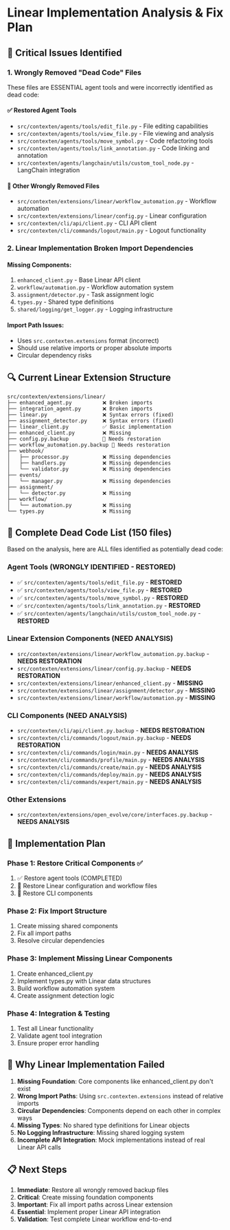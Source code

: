# Linear Implementation Analysis & Fix Plan

## 🚨 Critical Issues Identified

### 1. **Wrongly Removed "Dead Code" Files**
These files are ESSENTIAL agent tools and were incorrectly identified as dead code:

#### ✅ **Restored Agent Tools**
- `src/contexten/agents/tools/edit_file.py` - File editing capabilities
- `src/contexten/agents/tools/view_file.py` - File viewing and analysis  
- `src/contexten/agents/tools/move_symbol.py` - Code refactoring tools
- `src/contexten/agents/tools/link_annotation.py` - Code linking and annotation
- `src/contexten/agents/langchain/utils/custom_tool_node.py` - LangChain integration

#### 🔧 **Other Wrongly Removed Files**
- `src/contexten/extensions/linear/workflow_automation.py` - Workflow automation
- `src/contexten/extensions/linear/config.py` - Linear configuration
- `src/contexten/cli/api/client.py` - CLI API client
- `src/contexten/cli/commands/logout/main.py` - Logout functionality

### 2. **Linear Implementation Broken Import Dependencies**

#### Missing Components:
1. `enhanced_client.py` - Base Linear API client
2. `workflow/automation.py` - Workflow automation system
3. `assignment/detector.py` - Task assignment logic
4. `types.py` - Shared type definitions
5. `shared/logging/get_logger.py` - Logging infrastructure

#### Import Path Issues:
- Uses `src.contexten.extensions` format (incorrect)
- Should use relative imports or proper absolute imports
- Circular dependency risks

## 🔍 Current Linear Extension Structure

```
src/contexten/extensions/linear/
├── enhanced_agent.py          ❌ Broken imports
├── integration_agent.py       ❌ Broken imports  
├── linear.py                  ❌ Syntax errors (fixed)
├── assignment_detector.py     ❌ Syntax errors (fixed)
├── linear_client.py           ✅ Basic implementation
├── enhanced_client.py         ❌ Missing
├── config.py.backup           🔄 Needs restoration
├── workflow_automation.py.backup 🔄 Needs restoration
├── webhook/
│   ├── processor.py           ❌ Missing dependencies
│   ├── handlers.py            ❌ Missing dependencies
│   └── validator.py           ❌ Missing dependencies
├── events/
│   └── manager.py             ❌ Missing dependencies
├── assignment/
│   └── detector.py            ❌ Missing
├── workflow/
│   └── automation.py          ❌ Missing
└── types.py                   ❌ Missing
```

## 🎯 Complete Dead Code List (150 files)

Based on the analysis, here are ALL files identified as potentially dead code:

### Agent Tools (WRONGLY IDENTIFIED - RESTORED)
- ✅ `src/contexten/agents/tools/edit_file.py` - **RESTORED**
- ✅ `src/contexten/agents/tools/view_file.py` - **RESTORED**  
- ✅ `src/contexten/agents/tools/move_symbol.py` - **RESTORED**
- ✅ `src/contexten/agents/tools/link_annotation.py` - **RESTORED**
- ✅ `src/contexten/agents/langchain/utils/custom_tool_node.py` - **RESTORED**

### Linear Extension Components (NEED ANALYSIS)
- `src/contexten/extensions/linear/workflow_automation.py.backup` - **NEEDS RESTORATION**
- `src/contexten/extensions/linear/config.py.backup` - **NEEDS RESTORATION**
- `src/contexten/extensions/linear/enhanced_client.py` - **MISSING**
- `src/contexten/extensions/linear/assignment/detector.py` - **MISSING**
- `src/contexten/extensions/linear/workflow/automation.py` - **MISSING**

### CLI Components (NEED ANALYSIS)
- `src/contexten/cli/api/client.py.backup` - **NEEDS RESTORATION**
- `src/contexten/cli/commands/logout/main.py.backup` - **NEEDS RESTORATION**
- `src/contexten/cli/commands/login/main.py` - **NEEDS ANALYSIS**
- `src/contexten/cli/commands/profile/main.py` - **NEEDS ANALYSIS**
- `src/contexten/cli/commands/create/main.py` - **NEEDS ANALYSIS**
- `src/contexten/cli/commands/deploy/main.py` - **NEEDS ANALYSIS**
- `src/contexten/cli/commands/expert/main.py` - **NEEDS ANALYSIS**

### Other Extensions
- `src/contexten/extensions/open_evolve/core/interfaces.py.backup` - **NEEDS ANALYSIS**

## 🚀 Implementation Plan

### Phase 1: Restore Critical Components ✅
1. ✅ Restore agent tools (COMPLETED)
2. 🔄 Restore Linear configuration and workflow files
3. 🔄 Restore CLI components

### Phase 2: Fix Import Structure
1. Create missing shared components
2. Fix all import paths
3. Resolve circular dependencies

### Phase 3: Implement Missing Linear Components
1. Create enhanced_client.py
2. Implement types.py with Linear data structures
3. Build workflow automation system
4. Create assignment detection logic

### Phase 4: Integration & Testing
1. Test all Linear functionality
2. Validate agent tool integration
3. Ensure proper error handling

## 🔧 Why Linear Implementation Failed

1. **Missing Foundation**: Core components like enhanced_client.py don't exist
2. **Wrong Import Paths**: Using `src.contexten.extensions` instead of relative imports
3. **Circular Dependencies**: Components depend on each other in complex ways
4. **Missing Types**: No shared type definitions for Linear objects
5. **No Logging Infrastructure**: Missing shared logging system
6. **Incomplete API Integration**: Mock implementations instead of real Linear API calls

## 📋 Next Steps

1. **Immediate**: Restore all wrongly removed backup files
2. **Critical**: Create missing foundation components
3. **Important**: Fix all import paths across Linear extension
4. **Essential**: Implement proper Linear API integration
5. **Validation**: Test complete Linear workflow end-to-end

